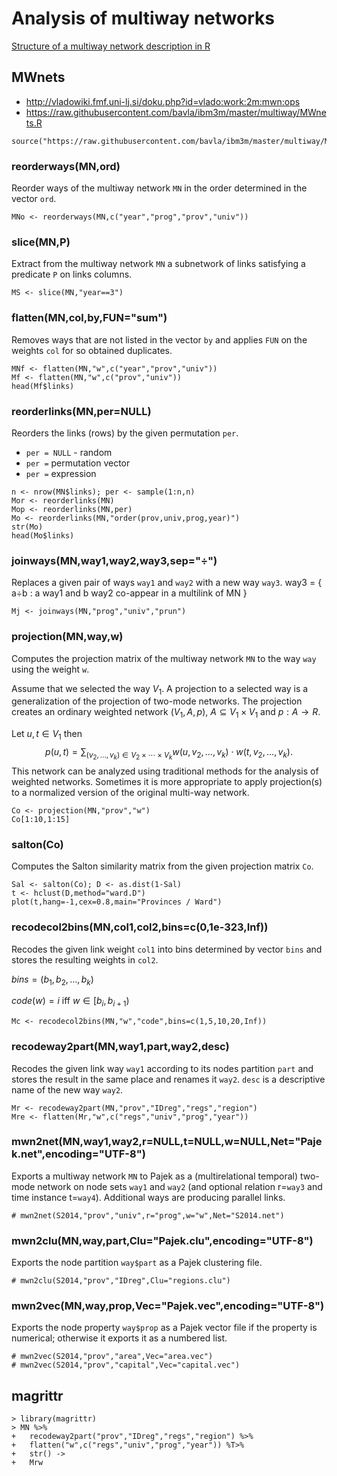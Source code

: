 # Analysis of multiway networks

[Structure of a multiway network description in R](./structure.md)


## MWnets

  - http://vladowiki.fmf.uni-lj.si/doku.php?id=vlado:work:2m:mwn:ops
  - https://raw.githubusercontent.com/bavla/ibm3m/master/multiway/MWnets.R

```
source("https://raw.githubusercontent.com/bavla/ibm3m/master/multiway/MWnets.R")
```

### reorderways(MN,ord)

Reorder ways of the multiway network `MN` in the order determined in the vector `ord`. 
```
MNo <- reorderways(MN,c("year","prog","prov","univ")) 
```

### slice(MN,P)

Extract from the multiway network `MN` a subnetwork of links satisfying a predicate `P` on links columns.
```
MS <- slice(MN,"year==3")
```

### flatten(MN,col,by,FUN="sum")

Removes ways that are not listed in the vector `by` and applies   `FUN` on the weights   `col` for so obtained duplicates.
```
MNf <- flatten(MN,"w",c("year","prov","univ"))
Mf <- flatten(MN,"w",c("prov","univ"))
head(Mf$links)
```

### reorderlinks(MN,per=NULL)

Reorders the links (rows) by the given permutation  `per`.
  - `per = NULL` - random
  - `per =` permutation vector
  - `per =` expression
```
n <- nrow(MN$links); per <- sample(1:n,n)
Mor <- reorderlinks(MN)
Mop <- reorderlinks(MN,per)
Mo <- reorderlinks(MN,"order(prov,univ,prog,year)")
str(Mo)
head(Mo$links)
```

### joinways(MN,way1,way2,way3,sep="÷")

Replaces a given pair of ways `way1` and `way2` with a new way `way3`. way3 = { a÷b : a way1 and b way2 co-appear in a multilink of MN }
```
Mj <- joinways(MN,"prog","univ","prun")
```

### projection(MN,way,w)

Computes the projection matrix of the multiway network `MN` to the way `way` using the weight `w`.

Assume that we selected the way $V_1$. A projection to a selected way is a generalization of the projection of two-mode networks. The projection creates an ordinary weighted network $(V_1,A,p)$, $A \subseteq V_1 \times V_1$ and $p : A \to R$. 

Let $u,t \in V_1$ then 
$$p(u,t) = \sum_{(v_2,\ldots,v_k) \in V_2\times\cdots\times V_k} w(u,v_2,\ldots,v_k) \cdot w(t,v_2,\ldots,v_k).$$
This network can be analyzed using traditional methods for the analysis of weighted networks. Sometimes it is more appropriate to apply projection(s) to a normalized version of the original multi-way network.
```
Co <- projection(MN,"prov","w")
Co[1:10,1:15]
```
### salton(Co)

Computes the Salton similarity matrix from the given projection matrix `Co`.
```
Sal <- salton(Co); D <- as.dist(1-Sal)
t <- hclust(D,method="ward.D")
plot(t,hang=-1,cex=0.8,main="Provinces / Ward")
```

### recodecol2bins(MN,col1,col2,bins=c(0,1e-323,Inf))

Recodes the given link weight `col1` into bins determined by vector `bins` and stores the resulting weights in `col2`.

$bins = (b_1,b_2, \ldots, b_k)$

$code(w) = i$ iff $w \in [ b_i, b_{i+1} )$

```
Mc <- recodecol2bins(MN,"w","code",bins=c(1,5,10,20,Inf))
```

### recodeway2part(MN,way1,part,way2,desc)

Recodes the given link way `way1` according to its nodes partition `part` and stores the result in the same place and renames it `way2`. `desc` is a descriptive name of the new way `way2`.
```
Mr <- recodeway2part(MN,"prov","IDreg","regs","region")
Mre <- flatten(Mr,"w",c("regs","univ","prog","year"))
```

### mwn2net(MN,way1,way2,r=NULL,t=NULL,w=NULL,Net="Pajek.net",encoding="UTF-8")

Exports a multiway network `MN` to Pajek as a (multirelational temporal) two-mode network on node sets `way1` and `way2` (and optional relation  r=`way3` and time instance t=`way4`). Additional ways are producing parallel links.

```
# mwn2net(S2014,"prov","univ",r="prog",w="w",Net="S2014.net")
```

### mwn2clu(MN,way,part,Clu="Pajek.clu",encoding="UTF-8")

Exports the node partition `way$part` as a Pajek clustering file. 

```
# mwn2clu(S2014,"prov","IDreg",Clu="regions.clu")
```

### mwn2vec(MN,way,prop,Vec="Pajek.vec",encoding="UTF-8")

Exports the node property `way$prop` as a Pajek vector file if the property is numerical; otherwise it exports it as a numbered list. 

```
# mwn2vec(S2014,"prov","area",Vec="area.vec")
# mwn2vec(S2014,"prov","capital",Vec="capital.vec")
```





## magrittr
```
> library(magrittr)
> MN %>% 
+   recodeway2part("prov","IDreg","regs","region") %>% 
+   flatten("w",c("regs","univ","prog","year")) %T>% 
+   str() -> 
+   Mrw
```


